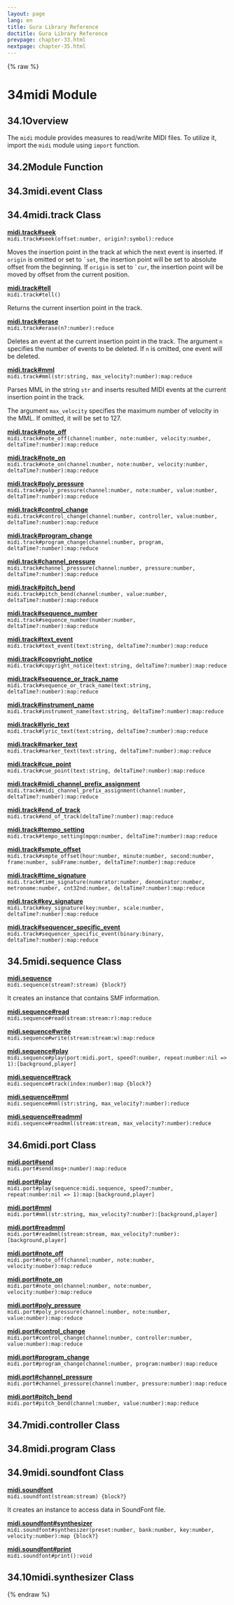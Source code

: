 ```yaml
---
layout: page
lang: en
title: Gura Library Reference
doctitle: Gura Library Reference
prevpage: chapter-33.html
nextpage: chapter-35.html
---
```

{% raw %}
<h1><span class="caption-index-1">34</span><a name="anchor-34"></a>midi Module</h1>
<h2><span class="caption-index-2">34.1</span><a name="anchor-34-1"></a>Overview</h2>
<p>
The <code class="highlighter-rouge">midi</code> module provides measures to read/write MIDI files. To utilize it, import the <code class="highlighter-rouge">midi</code> module using <code class="highlighter-rouge">import</code> function.
</p>
<h2><span class="caption-index-2">34.2</span><a name="anchor-34-2"></a>Module Function</h2>
<h2><span class="caption-index-2">34.3</span><a name="anchor-34-3"></a>midi.event Class</h2>
<h2><span class="caption-index-2">34.4</span><a name="anchor-34-4"></a>midi.track Class</h2>
<p>
<div><strong style="text-decoration:underline">midi.track#seek</strong></div>
<div style="margin-bottom:1em"><code>midi.track#seek(offset:number, origin?:symbol):reduce</code></div>
Moves the insertion point in the track at which the next event is inserted. If <code class="highlighter-rouge">origin</code> is omitted or set to <code class="highlighter-rouge">`set</code>, the insertion point will be set to absolute offset from the beginning. If <code class="highlighter-rouge">origin</code> is set to <code class="highlighter-rouge">`cur</code>, the insertion point will be moved by offset from the current position.
</p>
<p>
<div><strong style="text-decoration:underline">midi.track#tell</strong></div>
<div style="margin-bottom:1em"><code>midi.track#tell()</code></div>
Returns the current insertion point in the track.
</p>
<p>
<div><strong style="text-decoration:underline">midi.track#erase</strong></div>
<div style="margin-bottom:1em"><code>midi.track#erase(n?:number):reduce</code></div>
Deletes an event at the current insertion point in the track. The argument <code class="highlighter-rouge">n</code> specifies the number of events to be deleted. If <code class="highlighter-rouge">n</code> is omitted, one event will be deleted.
</p>
<p>
<div><strong style="text-decoration:underline">midi.track#mml</strong></div>
<div style="margin-bottom:1em"><code>midi.track#mml(str:string, max_velocity?:number):map:reduce</code></div>
Parses MML in the string <code class="highlighter-rouge">str</code> and inserts resulted MIDI events at the current insertion point in the track.
</p>
<p>
The argument <code class="highlighter-rouge">max_velocity</code> specifies the maximum number of velocity in the MML. If omitted, it will be set to 127.
</p>
<p>
<div><strong style="text-decoration:underline">midi.track#note_off</strong></div>
<div style="margin-bottom:1em"><code>midi.track#note_off(channel:number, note:number, velocity:number, deltaTime?:number):map:reduce</code></div>

</p>
<p>
<div><strong style="text-decoration:underline">midi.track#note_on</strong></div>
<div style="margin-bottom:1em"><code>midi.track#note_on(channel:number, note:number, velocity:number, deltaTime?:number):map:reduce</code></div>

</p>
<p>
<div><strong style="text-decoration:underline">midi.track#poly_pressure</strong></div>
<div style="margin-bottom:1em"><code>midi.track#poly_pressure(channel:number, note:number, value:number, deltaTime?:number):map:reduce</code></div>

</p>
<p>
<div><strong style="text-decoration:underline">midi.track#control_change</strong></div>
<div style="margin-bottom:1em"><code>midi.track#control_change(channel:number, controller, value:number, deltaTime?:number):map:reduce</code></div>

</p>
<p>
<div><strong style="text-decoration:underline">midi.track#program_change</strong></div>
<div style="margin-bottom:1em"><code>midi.track#program_change(channel:number, program, deltaTime?:number):map:reduce</code></div>

</p>
<p>
<div><strong style="text-decoration:underline">midi.track#channel_pressure</strong></div>
<div style="margin-bottom:1em"><code>midi.track#channel_pressure(channel:number, pressure:number, deltaTime?:number):map:reduce</code></div>

</p>
<p>
<div><strong style="text-decoration:underline">midi.track#pitch_bend</strong></div>
<div style="margin-bottom:1em"><code>midi.track#pitch_bend(channel:number, value:number, deltaTime?:number):map:reduce</code></div>

</p>
<p>
<div><strong style="text-decoration:underline">midi.track#sequence_number</strong></div>
<div style="margin-bottom:1em"><code>midi.track#sequence_number(number:number, deltaTime?:number):map:reduce</code></div>

</p>
<p>
<div><strong style="text-decoration:underline">midi.track#text_event</strong></div>
<div style="margin-bottom:1em"><code>midi.track#text_event(text:string, deltaTime?:number):map:reduce</code></div>

</p>
<p>
<div><strong style="text-decoration:underline">midi.track#copyright_notice</strong></div>
<div style="margin-bottom:1em"><code>midi.track#copyright_notice(text:string, deltaTime?:number):map:reduce</code></div>

</p>
<p>
<div><strong style="text-decoration:underline">midi.track#sequence_or_track_name</strong></div>
<div style="margin-bottom:1em"><code>midi.track#sequence_or_track_name(text:string, deltaTime?:number):map:reduce</code></div>

</p>
<p>
<div><strong style="text-decoration:underline">midi.track#instrument_name</strong></div>
<div style="margin-bottom:1em"><code>midi.track#instrument_name(text:string, deltaTime?:number):map:reduce</code></div>

</p>
<p>
<div><strong style="text-decoration:underline">midi.track#lyric_text</strong></div>
<div style="margin-bottom:1em"><code>midi.track#lyric_text(text:string, deltaTime?:number):map:reduce</code></div>

</p>
<p>
<div><strong style="text-decoration:underline">midi.track#marker_text</strong></div>
<div style="margin-bottom:1em"><code>midi.track#marker_text(text:string, deltaTime?:number):map:reduce</code></div>

</p>
<p>
<div><strong style="text-decoration:underline">midi.track#cue_point</strong></div>
<div style="margin-bottom:1em"><code>midi.track#cue_point(text:string, deltaTime?:number):map:reduce</code></div>

</p>
<p>
<div><strong style="text-decoration:underline">midi.track#midi_channel_prefix_assignment</strong></div>
<div style="margin-bottom:1em"><code>midi.track#midi_channel_prefix_assignment(channel:number, deltaTime?:number):map:reduce</code></div>

</p>
<p>
<div><strong style="text-decoration:underline">midi.track#end_of_track</strong></div>
<div style="margin-bottom:1em"><code>midi.track#end_of_track(deltaTime?:number):map:reduce</code></div>

</p>
<p>
<div><strong style="text-decoration:underline">midi.track#tempo_setting</strong></div>
<div style="margin-bottom:1em"><code>midi.track#tempo_setting(mpqn:number, deltaTime?:number):map:reduce</code></div>

</p>
<p>
<div><strong style="text-decoration:underline">midi.track#smpte_offset</strong></div>
<div style="margin-bottom:1em"><code>midi.track#smpte_offset(hour:number, minute:number, second:number, frame:number, subFrame:number, deltaTime?:number):map:reduce</code></div>

</p>
<p>
<div><strong style="text-decoration:underline">midi.track#time_signature</strong></div>
<div style="margin-bottom:1em"><code>midi.track#time_signature(numerator:number, denominator:number, metronome:number, cnt32nd:number, deltaTime?:number):map:reduce</code></div>

</p>
<p>
<div><strong style="text-decoration:underline">midi.track#key_signature</strong></div>
<div style="margin-bottom:1em"><code>midi.track#key_signature(key:number, scale:number, deltaTime?:number):map:reduce</code></div>

</p>
<p>
<div><strong style="text-decoration:underline">midi.track#sequencer_specific_event</strong></div>
<div style="margin-bottom:1em"><code>midi.track#sequencer_specific_event(binary:binary, deltaTime?:number):map:reduce</code></div>

</p>
<h2><span class="caption-index-2">34.5</span><a name="anchor-34-5"></a>midi.sequence Class</h2>
<p>
<div><strong style="text-decoration:underline">midi.sequence</strong></div>
<div style="margin-bottom:1em"><code>midi.sequence(stream?:stream) {block?}</code></div>
It creates an instance that contains SMF information.
</p>
<p>
<div><strong style="text-decoration:underline">midi.sequence#read</strong></div>
<div style="margin-bottom:1em"><code>midi.sequence#read(stream:stream:r):map:reduce</code></div>

</p>
<p>
<div><strong style="text-decoration:underline">midi.sequence#write</strong></div>
<div style="margin-bottom:1em"><code>midi.sequence#write(stream:stream:w):map:reduce</code></div>

</p>
<p>
<div><strong style="text-decoration:underline">midi.sequence#play</strong></div>
<div style="margin-bottom:1em"><code>midi.sequence#play(port:midi.port, speed?:number, repeat:number:nil =&gt; 1):[background,player]</code></div>

</p>
<p>
<div><strong style="text-decoration:underline">midi.sequence#track</strong></div>
<div style="margin-bottom:1em"><code>midi.sequence#track(index:number):map {block?}</code></div>

</p>
<p>
<div><strong style="text-decoration:underline">midi.sequence#mml</strong></div>
<div style="margin-bottom:1em"><code>midi.sequence#mml(str:string, max_velocity?:number):reduce</code></div>

</p>
<p>
<div><strong style="text-decoration:underline">midi.sequence#readmml</strong></div>
<div style="margin-bottom:1em"><code>midi.sequence#readmml(stream:stream, max_velocity?:number):reduce</code></div>

</p>
<h2><span class="caption-index-2">34.6</span><a name="anchor-34-6"></a>midi.port Class</h2>
<p>
<div><strong style="text-decoration:underline">midi.port#send</strong></div>
<div style="margin-bottom:1em"><code>midi.port#send(msg+:number):map:reduce</code></div>

</p>
<p>
<div><strong style="text-decoration:underline">midi.port#play</strong></div>
<div style="margin-bottom:1em"><code>midi.port#play(sequence:midi.sequence, speed?:number, repeat:number:nil =&gt; 1):map:[background,player]</code></div>

</p>
<p>
<div><strong style="text-decoration:underline">midi.port#mml</strong></div>
<div style="margin-bottom:1em"><code>midi.port#mml(str:string, max_velocity?:number):[background,player]</code></div>

</p>
<p>
<div><strong style="text-decoration:underline">midi.port#readmml</strong></div>
<div style="margin-bottom:1em"><code>midi.port#readmml(stream:stream, max_velocity?:number):[background,player]</code></div>

</p>
<p>
<div><strong style="text-decoration:underline">midi.port#note_off</strong></div>
<div style="margin-bottom:1em"><code>midi.port#note_off(channel:number, note:number, velocity:number):map:reduce</code></div>

</p>
<p>
<div><strong style="text-decoration:underline">midi.port#note_on</strong></div>
<div style="margin-bottom:1em"><code>midi.port#note_on(channel:number, note:number, velocity:number):map:reduce</code></div>

</p>
<p>
<div><strong style="text-decoration:underline">midi.port#poly_pressure</strong></div>
<div style="margin-bottom:1em"><code>midi.port#poly_pressure(channel:number, note:number, value:number):map:reduce</code></div>

</p>
<p>
<div><strong style="text-decoration:underline">midi.port#control_change</strong></div>
<div style="margin-bottom:1em"><code>midi.port#control_change(channel:number, controller:number, value:number):map:reduce</code></div>

</p>
<p>
<div><strong style="text-decoration:underline">midi.port#program_change</strong></div>
<div style="margin-bottom:1em"><code>midi.port#program_change(channel:number, program:number):map:reduce</code></div>

</p>
<p>
<div><strong style="text-decoration:underline">midi.port#channel_pressure</strong></div>
<div style="margin-bottom:1em"><code>midi.port#channel_pressure(channel:number, pressure:number):map:reduce</code></div>

</p>
<p>
<div><strong style="text-decoration:underline">midi.port#pitch_bend</strong></div>
<div style="margin-bottom:1em"><code>midi.port#pitch_bend(channel:number, value:number):map:reduce</code></div>

</p>
<h2><span class="caption-index-2">34.7</span><a name="anchor-34-7"></a>midi.controller Class</h2>
<h2><span class="caption-index-2">34.8</span><a name="anchor-34-8"></a>midi.program Class</h2>
<h2><span class="caption-index-2">34.9</span><a name="anchor-34-9"></a>midi.soundfont Class</h2>
<p>
<div><strong style="text-decoration:underline">midi.soundfont</strong></div>
<div style="margin-bottom:1em"><code>midi.soundfont(stream:stream) {block?}</code></div>
It creates an instance to access data in SoundFont file.
</p>
<p>
<div><strong style="text-decoration:underline">midi.soundfont#synthesizer</strong></div>
<div style="margin-bottom:1em"><code>midi.soundfont#synthesizer(preset:number, bank:number, key:number, velocity:number):map {block?}</code></div>

</p>
<p>
<div><strong style="text-decoration:underline">midi.soundfont#print</strong></div>
<div style="margin-bottom:1em"><code>midi.soundfont#print():void</code></div>

</p>
<h2><span class="caption-index-2">34.10</span><a name="anchor-34-10"></a>midi.synthesizer Class</h2>
<p />

{% endraw %}
